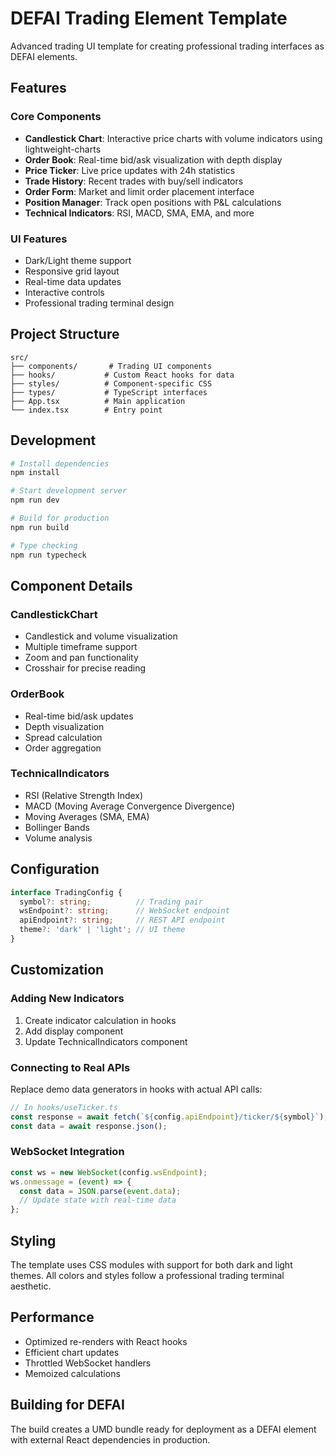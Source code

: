 # DEFAI Trading Element Template

Advanced trading UI template for creating professional trading interfaces as DEFAI elements.

## Features

### Core Components

- **Candlestick Chart**: Interactive price charts with volume indicators using lightweight-charts
- **Order Book**: Real-time bid/ask visualization with depth display
- **Price Ticker**: Live price updates with 24h statistics
- **Trade History**: Recent trades with buy/sell indicators
- **Order Form**: Market and limit order placement interface
- **Position Manager**: Track open positions with P&L calculations
- **Technical Indicators**: RSI, MACD, SMA, EMA, and more

### UI Features

- Dark/Light theme support
- Responsive grid layout
- Real-time data updates
- Interactive controls
- Professional trading terminal design

## Project Structure

```
src/
├── components/       # Trading UI components
├── hooks/           # Custom React hooks for data
├── styles/          # Component-specific CSS
├── types/           # TypeScript interfaces
├── App.tsx          # Main application
└── index.tsx        # Entry point
```

## Development

```bash
# Install dependencies
npm install

# Start development server
npm run dev

# Build for production
npm run build

# Type checking
npm run typecheck
```

## Component Details

### CandlestickChart
- Candlestick and volume visualization
- Multiple timeframe support
- Zoom and pan functionality
- Crosshair for precise reading

### OrderBook
- Real-time bid/ask updates
- Depth visualization
- Spread calculation
- Order aggregation

### TechnicalIndicators
- RSI (Relative Strength Index)
- MACD (Moving Average Convergence Divergence)
- Moving Averages (SMA, EMA)
- Bollinger Bands
- Volume analysis

## Configuration

```typescript
interface TradingConfig {
  symbol?: string;          // Trading pair
  wsEndpoint?: string;      // WebSocket endpoint
  apiEndpoint?: string;     // REST API endpoint
  theme?: 'dark' | 'light'; // UI theme
}
```

## Customization

### Adding New Indicators

1. Create indicator calculation in hooks
2. Add display component
3. Update TechnicalIndicators component

### Connecting to Real APIs

Replace demo data generators in hooks with actual API calls:

```typescript
// In hooks/useTicker.ts
const response = await fetch(`${config.apiEndpoint}/ticker/${symbol}`);
const data = await response.json();
```

### WebSocket Integration

```typescript
const ws = new WebSocket(config.wsEndpoint);
ws.onmessage = (event) => {
  const data = JSON.parse(event.data);
  // Update state with real-time data
};
```

## Styling

The template uses CSS modules with support for both dark and light themes. All colors and styles follow a professional trading terminal aesthetic.

## Performance

- Optimized re-renders with React hooks
- Efficient chart updates
- Throttled WebSocket handlers
- Memoized calculations

## Building for DEFAI

The build creates a UMD bundle ready for deployment as a DEFAI element with external React dependencies in production.